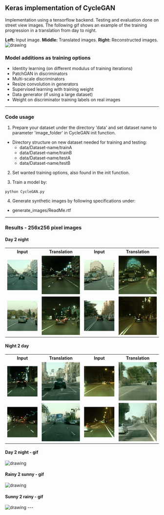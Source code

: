 

## Keras implementation of CycleGAN
Implementation using a tensorflow backend. Testing and evaluation done on
street view images. The following gif shows an example of the training
progression in a translation from day to night.

**Left:** Input image. **Middle:** Translated images. **Right:** Reconstructed images.
<img src="./ReadMe/gifs/CG_bl_streetview_progression.gif" alt="drawing" width="455px"/>

### Model additions as training options
* Identity learning (on different modulus of training iterations)
* PatchGAN in discriminators
* Multi-scale discriminators
* Resize convolution in generators
* Supervised learning with training weight
* Data generator (if using a large dataset)
* Weight on discriminator training labels on real images

---

### Code usage  
1. Prepare your dataset under the directory 'data' and set dataset name to
parameter 'image_folder' in CycleGAN init function.
  * Directory structure on new dataset needed for training and testing:
    * data/Dataset-name/trainA
    * data/Dataset-name/trainB
    * data/Dataset-name/testA
    * data/Dataset-name/testB  

2. Set wanted training options, also found in the init function.

3. Train a model by:
```
python CycleGAN.py
```

4. Generate synthetic images by following specifications under:
  * generate_images/ReadMe.rtf

---

### Results - 256x256 pixel images

#### Day 2 night
<table>
  <tr>
    <th>Input</th>
    <th>Translation</th>
    <th>Input</th>
    <th>Translation</th>
  </tr>
  <tr>
    <td><img src="./ReadMe/images/day2night_r_1.png" alt="drawing" width="200px"/></td>
    <td><img src="./ReadMe/images/day2night_s_1.png" alt="drawing" width="200px"/></td>
    <td><img src="./ReadMe/images/day2night_r_2.png" alt="drawing" width="200px"/></td>
    <td><img src="./ReadMe/images/day2night_s_2.png" alt="drawing" width="200px"/></td>
  </tr>
  <tr>
    <td><img src="./ReadMe/images/day2night_r_3.png" alt="drawing" width="200px"/></td>
    <td><img src="./ReadMe/images/day2night_s_3.png" alt="drawing" width="200px"/></td>
    <td><img src="./ReadMe/images/day2night_r_4.png" alt="drawing" width="200px"/></td>
    <td><img src="./ReadMe/images/day2night_s_4.png" alt="drawing" width="200px"/></td>
  </tr>
</table>

#### Night 2 day
<table>
  <tr>
    <th>Input</th>
    <th>Translation</th>
    <th>Input</th>
    <th>Translation</th>
  </tr>
  <tr>
    <td><img src="./ReadMe/images/night2day_r_1.png" alt="drawing" width="200px"/></td>
    <td><img src="./ReadMe/images/night2day_s_1.png" alt="drawing" width="200px"/></td>
    <td><img src="./ReadMe/images/night2day_r_2.png" alt="drawing" width="200px"/></td>
    <td><img src="./ReadMe/images/night2day_s_2.png" alt="drawing" width="200px"/></td>
  </tr>
  <tr>
    <td><img src="./ReadMe/images/night2day_r_3.png" alt="drawing" width="200px"/></td>
    <td><img src="./ReadMe/images/night2day_s_3.png" alt="drawing" width="200px"/></td>
    <td><img src="./ReadMe/images/night2day_r_4.png" alt="drawing" width="200px"/></td>
    <td><img src="./ReadMe/images/night2day_s_4.png" alt="drawing" width="200px"/></td>
  </tr>
</table>

#### Day 2 night - gif
<img src="./ReadMe/gifs/city_day2night_2_short.gif" alt="drawing" width="400px"/>

#### Rainy 2 sunny - gif
<img src="./ReadMe/gifs/highway_rainy2sunny2.gif" alt="drawing" width="400px"/>

#### Sunny 2 rainy - gif
<img src="./ReadMe/gifs/highway_sunny2rainy_2.gif" alt="drawing" width="400px"/>
---
